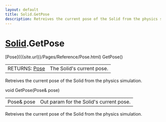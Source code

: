 ```yaml
---
layout: default
title: Solid.GetPose
description: Retreives the current pose of the Solid from the physics simulation.
---
```

# [Solid]({{site.url}}/Pages/Reference/Solid.html).GetPose

<div class='signature' markdown='1'>
[Pose]({{site.url}}/Pages/Reference/Pose.html) GetPose()
</div>

|  |  |
|--|--|
|RETURNS: [Pose]({{site.url}}/Pages/Reference/Pose.html)|The Solid's current pose.|

Retreives the current pose of the Solid from the physics simulation.
<div class='signature' markdown='1'>
void GetPose(Pose& pose)
</div>

|  |  |
|--|--|
|Pose& pose|Out param for the Solid's current pose.|

Retreives the current pose of the Solid from the physics simulation.



